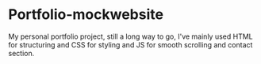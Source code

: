# Portfolio-mockwebsite
My personal portfolio project, still a long way to go, I've mainly used HTML for structuring and CSS for styling and JS for smooth scrolling and contact section.
